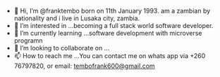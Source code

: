 - 👋 Hi, I’m @franktembo born on 11th January 1993. am a zambian by nationality and i live in Lusaka city, zambia.
- 👀 I’m interested in ...becoming a full stack world software developer.
- 🌱 I’m currently learning ...software development with microverse programn
- 💞️ I’m looking to collaborate on ...
- 📫 How to reach me ...You can contact me on whats app via +260 76797820, or email: tembofrank600@gmail.com

<!---
frankfembo/franktembo is a ✨ special ✨ repository because its `README.md` (this file) appears on your GitHub profile.
You can click the Preview link to take a look at your changes.
--->
